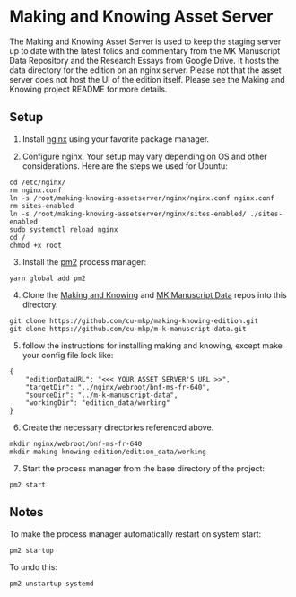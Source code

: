 Making and Knowing Asset Server
================

The Making and Knowing Asset Server is used to keep the staging server up to date with the latest folios and commentary from the MK Manuscript Data Repository and the Research Essays from Google Drive. It hosts the data directory for the edition on an nginx server. Please not that the asset server does not host the UI of the edition itself. Please see the Making and Knowing project README for more details. 

Setup
-----

1. Install [nginx](https://nginx.org/) using your favorite package manager.

2. Configure nginx. Your setup may vary depending on OS and other considerations. Here are the steps we used for Ubuntu:

```
cd /etc/nginx/
rm nginx.conf
ln -s /root/making-knowing-assetserver/nginx/nginx.conf nginx.conf
rm sites-enabled 
ln -s /root/making-knowing-assetserver/nginx/sites-enabled/ ./sites-enabled
sudo systemctl reload nginx
cd /
chmod +x root
```

3. Install the [pm2](https://pm2.io/) process manager: 

```
yarn global add pm2
```

4. Clone the [Making and Knowing](https://github.com/cu-mkp/making-knowing-edition) and [MK Manuscript Data](https://github.com/cu-mkp/m-k-manuscript-data) repos into this directory.

```
git clone https://github.com/cu-mkp/making-knowing-edition.git
git clone https://github.com/cu-mkp/m-k-manuscript-data.git
```

5. follow the instructions for installing making and knowing, except make your config file look like:

```
{
    "editionDataURL": "<<< YOUR ASSET SERVER'S URL >>",
    "targetDir": "../nginx/webroot/bnf-ms-fr-640",
    "sourceDir": "../m-k-manuscript-data",
    "workingDir": "edition_data/working"
}
```

6. Create the necessary directories referenced above.

```
mkdir nginx/webroot/bnf-ms-fr-640
mkdir making-knowing-edition/edition_data/working
```

7. Start the process manager from the base directory of the project:

```
pm2 start
```

Notes
------------

To make the process manager automatically restart on system start:

```
pm2 startup
```

To undo this:

```
pm2 unstartup systemd
```

